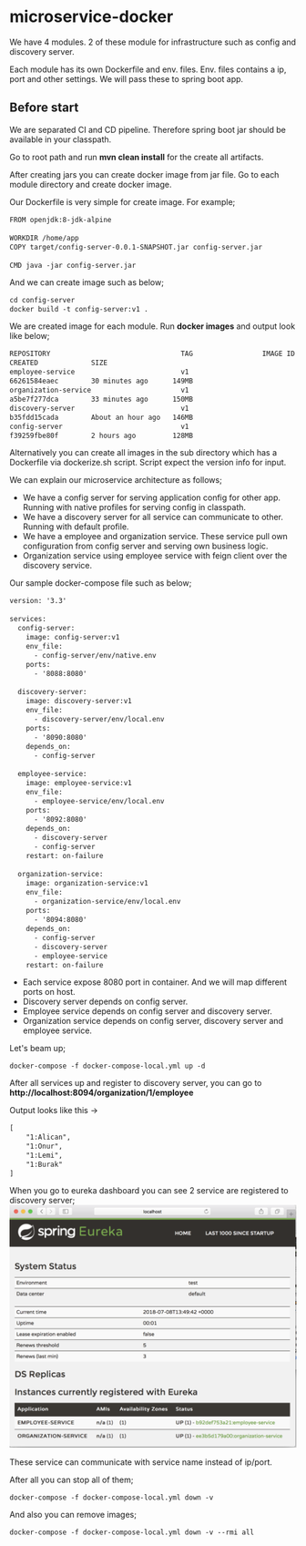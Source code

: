 # microservice-docker

We have 4 modules. 2 of these module for infrastructure such as config and discovery server.

Each module has its own Dockerfile and env. files. Env. files contains a ip, port and other settings. We will pass these to spring boot app.

## Before start
We are separated CI and CD pipeline. Therefore spring boot jar should be available in your classpath.

Go to root path and run **mvn clean install** for the create all artifacts.

After creating jars you can create docker image from jar file. Go to each module directory and create docker image.

Our Dockerfile is very simple for create image. For example;

```
FROM openjdk:8-jdk-alpine

WORKDIR /home/app
COPY target/config-server-0.0.1-SNAPSHOT.jar config-server.jar

CMD java -jar config-server.jar
```

And we can create image such as below;

```
cd config-server
docker build -t config-server:v1 .
```  

We are created image for each module. Run **docker images** and output look like below;

```
REPOSITORY                                TAG                 IMAGE ID            CREATED             SIZE
employee-service                          v1                  66261584eaec        30 minutes ago      149MB
organization-service                      v1                  a5be7f277dca        33 minutes ago      150MB
discovery-server                          v1                  b35fdd15cada        About an hour ago   146MB
config-server                             v1                  f39259fbe80f        2 hours ago         128MB
```

Alternatively you can create all images in the sub directory which has a Dockerfile via dockerize.sh script. Script expect the version info for input.

We can explain our microservice architecture as follows;

* We have a config server for serving application config for other app. Running with native profiles for serving config in classpath. 
* We have a discovery server for all service can communicate to other. Running with default profile.
* We have a employee and organization service. These service pull own configuration from config server and serving own business logic.
* Organization service using employee service with feign client over the discovery service.

Our sample docker-compose file such as below;

```
version: '3.3'

services:
  config-server:
    image: config-server:v1
    env_file:
      - config-server/env/native.env
    ports:
      - '8088:8080'

  discovery-server:
    image: discovery-server:v1
    env_file:
      - discovery-server/env/local.env
    ports:
      - '8090:8080'
    depends_on:
      - config-server

  employee-service:
    image: employee-service:v1
    env_file:
      - employee-service/env/local.env
    ports:
      - '8092:8080'
    depends_on:
      - discovery-server
      - config-server
    restart: on-failure

  organization-service:
    image: organization-service:v1
    env_file:
      - organization-service/env/local.env
    ports:
      - '8094:8080'
    depends_on:
      - config-server
      - discovery-server
      - employee-service
    restart: on-failure
```

* Each service expose 8080 port in container. And we will map different ports on host.
* Discovery server depends on config server.
* Employee service depends on config server and discovery server.
* Organization service depends on config server, discovery server and employee service.

Let's beam up;
```
docker-compose -f docker-compose-local.yml up -d
```

After all services up and register to discovery server, you can go to **http://localhost:8094/organization/1/employee**

Output looks like this -> 
```
[
    "1:Alican",
    "1:Onur",
    "1:Lemi",
    "1:Burak"
]
```

When you go to eureka dashboard you can see 2 service are registered to discovery server;
![discovery-server dashboard](./ss/eureka.png)

These service can communicate with service name instead of ip/port.

After all you can stop all of them;
```
docker-compose -f docker-compose-local.yml down -v
```

And also you can remove images;
```
docker-compose -f docker-compose-local.yml down -v --rmi all
```